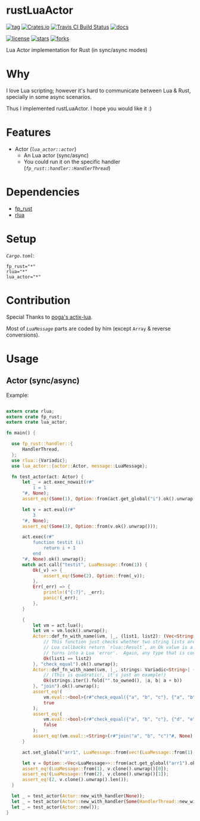 # rustLuaActor

[![tag](https://img.shields.io/github/tag/TeaEntityLab/rustLuaActor.svg)](https://github.com/TeaEntityLab/rustLuaActor)
[![Crates.io](https://img.shields.io/crates/d/fp_rust.svg)](https://crates.io/crates/lua_actor)
[![Travis CI Build Status](https://api.travis-ci.org/TeaEntityLab/rustLuaActor.svg?branch=master)](https://travis-ci.org/TeaEntityLab/rustLuaActor)
[![docs](https://img.shields.io/badge/docs-online-5023dd.svg)](https://docs.rs/lua_actor/)

[![license](https://img.shields.io/github/license/TeaEntityLab/rustLuaActor.svg?style=social&label=License)](https://github.com/TeaEntityLab/rustLuaActor)
[![stars](https://img.shields.io/github/stars/TeaEntityLab/rustLuaActor.svg?style=social&label=Stars)](https://github.com/TeaEntityLab/rustLuaActor)
[![forks](https://img.shields.io/github/forks/TeaEntityLab/rustLuaActor.svg?style=social&label=Fork)](https://github.com/TeaEntityLab/rustLuaActor)

Lua Actor implementation for Rust (in sync/async modes)

# Why

I love Lua scripting; however it's hard to communicate between Lua & Rust, specially in some async scenarios.

Thus I implemented rustLuaActor. I hope you would like it :)

# Features

* Actor (*`lua_actor::actor`*)
  * An Lua actor (sync/async)
  * You could run it on the specific handler (*`fp_rust::handler::HandlerThread`*)

# Dependencies

* [fp_rust](https://crates.io/crates/fp_rust)
* [rlua](https://crates.io/crates/rlua)

# Setup

*`Cargo.toml`*:

```
fp_rust="*"
rlua="*"
lua_actor="*"
```

# Contribution

Special Thanks to [poga's actix-lua](https://github.com/poga/actix-lua).

Most of *`LuaMessage`* parts are coded by him (except `Array` & reverse conversions).

# Usage

## Actor (sync/async)

Example:
```rust

extern crate rlua;
extern crate fp_rust;
extern crate lua_actor;

fn main() {

  use fp_rust::handler::{
      HandlerThread,
  };
  use rlua::{Variadic};
  use lua_actor::{actor::Actor, message::LuaMessage};

  fn test_actor(act: Actor) {
      let _ = act.exec_nowait(r#"
          i = 1
      "#, None);
      assert_eq!(Some(1), Option::from(act.get_global("i").ok().unwrap()));

      let v = act.eval(r#"
          3
      "#, None);
      assert_eq!(Some(3), Option::from(v.ok().unwrap()));

      act.exec(r#"
          function testit (i)
              return i + 1
          end
      "#, None).ok().unwrap();
      match act.call("testit", LuaMessage::from(1)) {
          Ok(_v) => {
              assert_eq!(Some(2), Option::from(_v));
          },
          Err(_err) => {
              println!("{:?}", _err);
              panic!(_err);
          },
      }

      {
          let vm = act.lua();
          let vm = vm.lock().unwrap();
          Actor::def_fn_with_name(&vm, |_, (list1, list2): (Vec<String>, Vec<String>)| {
              // This function just checks whether two string lists are equal, and in an inefficient way.
              // Lua callbacks return `rlua::Result`, an Ok value is a normal return, and an Err return
              // turns into a Lua 'error'.  Again, any type that is convertible to lua may be returned.
              Ok(list1 == list2)
          }, "check_equal").ok().unwrap();
          Actor::def_fn_with_name(&vm, |_, strings: Variadic<String>| {
              // (This is quadratic!, it's just an example!)
              Ok(strings.iter().fold("".to_owned(), |a, b| a + b))
          }, "join").ok().unwrap();
          assert_eq!(
              vm.eval::<bool>(r#"check_equal({"a", "b", "c"}, {"a", "b", "c"})"#, None).ok().unwrap(),
              true
          );
          assert_eq!(
              vm.eval::<bool>(r#"check_equal({"a", "b", "c"}, {"d", "e", "f"})"#, None).ok().unwrap(),
              false
          );
          assert_eq!(vm.eval::<String>(r#"join("a", "b", "c")"#, None).ok().unwrap(), "abc");
      }

      act.set_global("arr1", LuaMessage::from(vec!(LuaMessage::from(1), LuaMessage::from(2)))).ok().unwrap();

      let v = Option::<Vec<LuaMessage>>::from(act.get_global("arr1").ok().unwrap());
      assert_eq!(LuaMessage::from(1), v.clone().unwrap()[0]);
      assert_eq!(LuaMessage::from(2), v.clone().unwrap()[1]);
      assert_eq!(2, v.clone().unwrap().len());
  }

  let _ = test_actor(Actor::new_with_handler(None));
  let _ = test_actor(Actor::new_with_handler(Some(HandlerThread::new_with_mutex())));
  let _ = test_actor(Actor::new());
}

```
